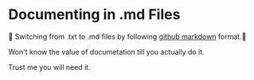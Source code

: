 # Documenting in .md Files

:construction: Switching from .txt to .md files by following [github markdown](https://guides.github.com/features/mastering-markdown/) format.:construction:

Won't know the value of documetation till you actually do it.

Trust me you will need it.
